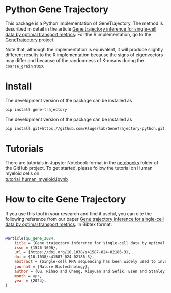 # Python Gene Trajectory
This package is a Python implementation of GeneTrajectory. 
The method is described in detail in the article [Gene trajectory inference for single-cell data by optimal transport metrics](https://doi.org/10.1038/s41587-024-02186-3):
For the R implementation, go to the [GeneTrajectory](https://github.com/KlugerLab/GeneTrajectory) project. 

Note that, although the implementation is equivalent, it will produce slightly different results to the R implementation
because the signs of eigenvectors may differ and because of the randomness of K-means during the `coarse_grain` step. 


# Install #
The development version of the package can be installed as 
```
pip install gene-trajectory
```

The development version of the package can be installed as 
```
pip install git+https://github.com/Klugerlab/GeneTrajectory-python.git
```

# Tutorials #
There are tutorials in Jupyter Notebook format in the
[notebooks](https://github.com/KlugerLab/GeneTrajectory-python/tree/main/notebooks) folder of the GitHub project. 
To get started, please follow the tutorial on Human myeloid cells on  
[tutorial_human_myeloid.ipynb](https://github.com/KlugerLab/GeneTrajectory-python/blob/main/notebooks/tutorial_human_myeloid.ipynb)


# How to cite Gene Trajectory #
If you use this tool in your research and find it useful, you can cite the following reference from our paper
[Gene trajectory inference for single-cell data by optimal transport metrics](https://doi.org/10.1038/s41587-024-02186-3).
In Bibtex format:
```bibtex

@article{qu_gene_2024,
	title = {Gene trajectory inference for single-cell data by optimal transport metrics},
	issn = {1546-1696},
	url = {https://doi.org/10.1038/s41587-024-02186-3},
	doi = {10.1038/s41587-024-02186-3},
	abstract = {Single-cell RNA sequencing has been widely used to investigate cell state transitions and gene dynamics of biological processes. Current strategies to infer the sequential dynamics of genes in a process typically rely on constructing cell pseudotime through cell trajectory inference. However, the presence of concurrent gene processes in the same group of cells and technical noise can obscure the true progression of the processes studied. To address this challenge, we present GeneTrajectory, an approach that identifies trajectories of genes rather than trajectories of cells. Specifically, optimal transport distances are calculated between gene distributions across the cell–cell graph to extract gene programs and define their gene pseudotemporal order. Here we demonstrate that GeneTrajectory accurately extracts progressive gene dynamics in myeloid lineage maturation. Moreover, we show that GeneTrajectory deconvolves key gene programs underlying mouse skin hair follicle dermal condensate differentiation that could not be resolved by cell trajectory approaches. GeneTrajectory facilitates the discovery of gene programs that control the changes and activities of biological processes.},
	journal = {Nature Biotechnology},
	author = {Qu, Rihao and Cheng, Xiuyuan and Sefik, Esen and Stanley III, Jay S. and Landa, Boris and Strino, Francesco and Platt, Sarah and Garritano, James and Odell, Ian D. and Coifman, Ronald and Flavell, Richard A. and Myung, Peggy and Kluger, Yuval},
	month = apr,
	year = {2024},
}
```